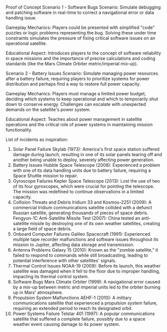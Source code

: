 
Proof of Concept
Scenario 1 - Software Bugs
Scenario: Simulate debugging and patching software in real-time to correct a navigational error or data handling issue.

Gameplay Mechanics: Players could be presented with simplified "code" puzzles or logic problems representing the bug. Solving these under time constraints simulates the pressure of fixing critical software issues on an operational satellite.

Educational Aspect: Introduces players to the concept of software reliability in space missions and the importance of precise calculations and coding standards (like the Mars Climate Orbiter metric/imperial mix-up).


Scenario 2 - Battery Issues
Scenario: Simulate managing power resources after a battery failure, requiring players to prioritize systems for power distribution and perhaps find a way to restore full power capacity.

Gameplay Mechanics: Players must manage a limited power budget, deciding which systems to keep operational and which to temporarily shut down to conserve energy. Challenges can escalate with unexpected demands on the satellite's power system.

Educational Aspect: Teaches about power management in satellite operations and the critical role of power systems in maintaining mission functionality.



List of incidents as inspiration:

1. Solar Panel Failure
Skylab (1973): America's first space station suffered damage during launch, resulting in one of its solar panels tearing off and another being unable to deploy, severely affecting power generation.
2. Battery Issues
Hubble Space Telescope (2008): Experienced a problem with one of its data handling units due to battery failure, requiring a Space Shuttle mission to repair.
3. Gyroscope Failures
Kepler Space Telescope (2013): Lost the use of two of its four gyroscopes, which were crucial for pointing the telescope. The mission was redefined to continue observations in a limited capacity.
4. Collision Threats and Debris
Iridium 33 and Kosmos-2251 (2009): A commercial Iridium communications satellite collided with a defunct Russian satellite, generating thousands of pieces of space debris.
Fengyun-1C Anti-Satellite Missile Test (2007): China tested an anti-satellite missile by destroying one of its own weather satellites, creating a large field of space debris.
5. Onboard Computer Failures
Galileo Spacecraft (1991): Experienced multiple tape recorder malfunctions and software issues throughout its mission to Jupiter, affecting data storage and transmission.
6. Antenna Problems
Galaxy 15 (2010): Known as the "zombie satellite," it failed to respond to commands while still broadcasting, leading to potential interference with other satellites' signals.
7. Thermal Control Issues
NOAA-19 (2009): Before its launch, this weather satellite was damaged when it fell to the floor due to improper handling, impacting its thermal control system.
8. Software Bugs
Mars Climate Orbiter (1999): A navigational error caused by a mix-up between metric and imperial units led to the orbiter burning up in Mars' atmosphere.
9. Propulsion System Malfunctions
AEHF-1 (2010): A military communications satellite that experienced a propulsion system failure, requiring an extended period to reach its designated orbit.
10. Power Systems Failure
Telstar 401 (1997): A popular communications satellite that suffered a complete failure, possibly due to a space weather event causing damage to its power system.